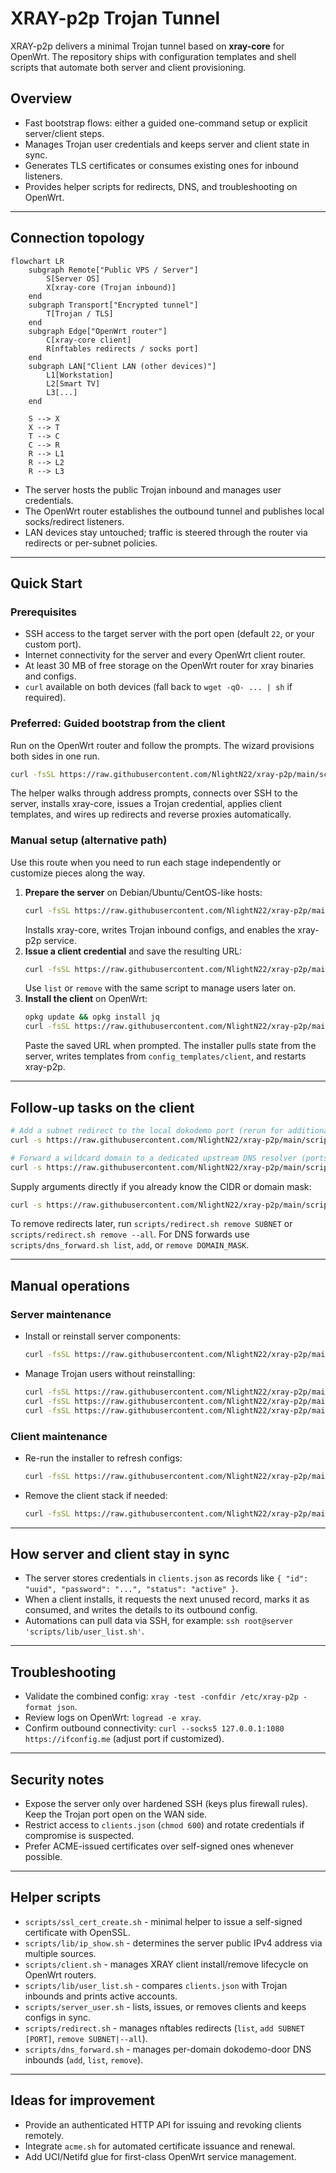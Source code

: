 # XRAY-p2p Trojan Tunnel

XRAY-p2p delivers a minimal Trojan tunnel based on **xray-core** for OpenWrt. The repository ships with configuration templates and shell scripts that automate both server and client provisioning.

## Overview

- Fast bootstrap flows: either a guided one-command setup or explicit server/client steps.
- Manages Trojan user credentials and keeps server and client state in sync.
- Generates TLS certificates or consumes existing ones for inbound listeners.
- Provides helper scripts for redirects, DNS, and troubleshooting on OpenWrt.

---

## Connection topology

```mermaid
flowchart LR
    subgraph Remote["Public VPS / Server"]
        S[Server OS]
        X[xray-core (Trojan inbound)]
    end
    subgraph Transport["Encrypted tunnel"]
        T[Trojan / TLS]
    end
    subgraph Edge["OpenWrt router"]
        C[xray-core client]
        R[nftables redirects / socks port]
    end
    subgraph LAN["Client LAN (other devices)"]
        L1[Workstation]
        L2[Smart TV]
        L3[...] 
    end

    S --> X
    X --> T
    T --> C
    C --> R
    R --> L1
    R --> L2
    R --> L3
```

- The server hosts the public Trojan inbound and manages user credentials.
- The OpenWrt router establishes the outbound tunnel and publishes local socks/redirect listeners.
- LAN devices stay untouched; traffic is steered through the router via redirects or per-subnet policies.

---

## Quick Start

### Prerequisites

- SSH access to the target server with the port open (default `22`, or your custom port).
- Internet connectivity for the server and every OpenWrt client router.
- At least 30 MB of free storage on the OpenWrt router for xray binaries and configs.
- `curl` available on both devices (fall back to `wget -qO- ... | sh` if required).

### Preferred: Guided bootstrap from the client

Run on the OpenWrt router and follow the prompts. The wizard provisions both sides in one run.

```bash
curl -fsSL https://raw.githubusercontent.com/NlightN22/xray-p2p/main/scripts/xsetup.sh | sh
```

The helper walks through address prompts, connects over SSH to the server, installs xray-core, issues a Trojan credential, applies client templates, and wires up redirects and reverse proxies automatically.

### Manual setup (alternative path)

Use this route when you need to run each stage independently or customize pieces along the way.

1. **Prepare the server** on Debian/Ubuntu/CentOS-like hosts:
   ```bash
   curl -fsSL https://raw.githubusercontent.com/NlightN22/xray-p2p/main/scripts/server.sh | sh -s -- install
   ```
   Installs xray-core, writes Trojan inbound configs, and enables the xray-p2p service.
2. **Issue a client credential** and save the resulting URL:
   ```bash
   curl -fsSL https://raw.githubusercontent.com/NlightN22/xray-p2p/main/scripts/server_user.sh | sh -s -- issue
   ```
   Use `list` or `remove` with the same script to manage users later on.
3. **Install the client** on OpenWrt:
   ```bash
   opkg update && opkg install jq
   curl -fsSL https://raw.githubusercontent.com/NlightN22/xray-p2p/main/scripts/client.sh | sh -s -- install
   ```
   Paste the saved URL when prompted. The installer pulls state from the server, writes templates from `config_templates/client`, and restarts xray-p2p.

---

## Follow-up tasks on the client

```bash
# Add a subnet redirect to the local dokodemo port (rerun for additional subnets)
curl -s https://raw.githubusercontent.com/NlightN22/xray-p2p/main/scripts/redirect.sh | sh -s -- add

# Forward a wildcard domain to a dedicated upstream DNS resolver (ports auto-increment from 53331)
curl -s https://raw.githubusercontent.com/NlightN22/xray-p2p/main/scripts/dns_forward.sh | sh -s -- add
```

Supply arguments directly if you already know the CIDR or domain mask:

```bash
curl -s https://raw.githubusercontent.com/NlightN22/xray-p2p/main/scripts/redirect.sh | sh -s -- add 192.168.10.0/24
```

To remove redirects later, run `scripts/redirect.sh remove SUBNET` or `scripts/redirect.sh remove --all`. For DNS forwards use `scripts/dns_forward.sh list`, `add`, or `remove DOMAIN_MASK`.

---

## Manual operations

### Server maintenance

- Install or reinstall server components:
  ```bash
  curl -fsSL https://raw.githubusercontent.com/NlightN22/xray-p2p/main/scripts/server.sh | sh -s -- install
  ```
- Manage Trojan users without reinstalling:
  ```bash
  curl -fsSL https://raw.githubusercontent.com/NlightN22/xray-p2p/main/scripts/server_user.sh | sh -s -- list
  curl -fsSL https://raw.githubusercontent.com/NlightN22/xray-p2p/main/scripts/server_user.sh | sh -s -- issue
  curl -fsSL https://raw.githubusercontent.com/NlightN22/xray-p2p/main/scripts/server_user.sh | sh -s -- remove you@example.com
  ```

### Client maintenance

- Re-run the installer to refresh configs:
  ```bash
  curl -fsSL https://raw.githubusercontent.com/NlightN22/xray-p2p/main/scripts/client.sh | sh -s -- install
  ```
- Remove the client stack if needed:
  ```bash
  curl -fsSL https://raw.githubusercontent.com/NlightN22/xray-p2p/main/scripts/client.sh | sh -s -- remove
  ```

---

## How server and client stay in sync

- The server stores credentials in `clients.json` as records like `{ "id": "uuid", "password": "...", "status": "active" }`.
- When a client installs, it requests the next unused record, marks it as consumed, and writes the details to its outbound config.
- Automations can pull data via SSH, for example: `ssh root@server 'scripts/lib/user_list.sh'`.

---

## Troubleshooting

- Validate the combined config: `xray -test -confdir /etc/xray-p2p -format json`.
- Review logs on OpenWrt: `logread -e xray`.
- Confirm outbound connectivity: `curl --socks5 127.0.0.1:1080 https://ifconfig.me` (adjust port if customized).

---

## Security notes

- Expose the server only over hardened SSH (keys plus firewall rules). Keep the Trojan port open on the WAN side.
- Restrict access to `clients.json` (`chmod 600`) and rotate credentials if compromise is suspected.
- Prefer ACME-issued certificates over self-signed ones whenever possible.

---

## Helper scripts

- `scripts/ssl_cert_create.sh` - minimal helper to issue a self-signed certificate with OpenSSL.
- `scripts/lib/ip_show.sh` - determines the server public IPv4 address via multiple sources.
- `scripts/client.sh` - manages XRAY client install/remove lifecycle on OpenWrt routers.
- `scripts/lib/user_list.sh` - compares `clients.json` with Trojan inbounds and prints active accounts.
- `scripts/server_user.sh` - lists, issues, or removes clients and keeps configs in sync.
- `scripts/redirect.sh` - manages nftables redirects (`list`, `add SUBNET [PORT]`, `remove SUBNET|--all`).
- `scripts/dns_forward.sh` - manages per-domain dokodemo-door DNS inbounds (`add`, `list`, `remove`).

---

## Ideas for improvement

- Provide an authenticated HTTP API for issuing and revoking clients remotely.
- Integrate `acme.sh` for automated certificate issuance and renewal.
- Add UCI/Netifd glue for first-class OpenWrt service management.
